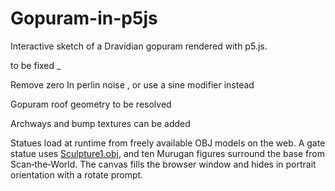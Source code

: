 # Gopuram-in-p5js
Interactive sketch of a Dravidian gopuram rendered with p5.js.

to be fixed _ 

Remove zero In perlin noise , or use a sine modifier instead 

Gopuram roof geometry to be resolved

Archways and bump textures can be added 

Statues load at runtime from freely available OBJ models on the web.  A gate statue uses [Sculpture1.obj](https://github.com/libishm1/Gopuram-in-p5js/blob/codex/add-gopuram-statues-glb-files-and-fix-textures/Sculpture1.obj), and ten Murugan figures surround the base from Scan‑the‑World.
The canvas fills the browser window and hides in portrait orientation with a rotate prompt.

